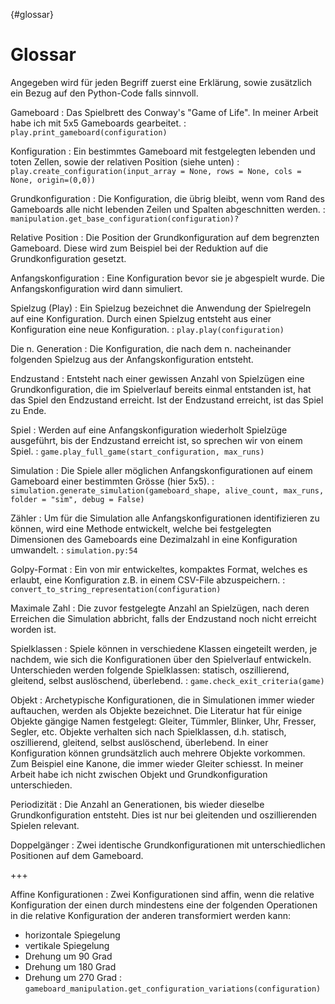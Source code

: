 {#glossar}
# Glossar

Angegeben wird für jeden Begriff zuerst eine Erklärung, sowie zusätzlich ein Bezug auf den Python-Code falls sinnvoll.

Gameboard
: Das Spielbrett des Conway's "Game of Life". In meiner Arbeit habe ich mit 5x5 Gameboards gearbeitet.
: `play.print_gameboard(configuration)`

Konfiguration
: Ein bestimmtes Gameboard mit festgelegten lebenden und toten Zellen, sowie der relativen Position (siehe unten)
: `play.create_configuration(input_array = None, rows = None, cols = None, origin=(0,0))`

Grundkonfiguration
: Die Konfiguration, die übrig bleibt, wenn vom Rand des Gameboards alle nicht lebenden Zeilen und Spalten abgeschnitten werden.
: `manipulation.get_base_configuration(configuration)?`


Relative Position
: Die Position der Grundkonfiguration auf dem begrenzten Gameboard. Diese wird zum Beispiel bei der Reduktion auf die Grundkonfiguration gesetzt.

Anfangskonfiguration
: Eine Konfiguration bevor sie je abgespielt wurde. Die Anfangskonfiguration wird dann simuliert.

Spielzug (Play)
: Ein Spielzug bezeichnet die Anwendung der Spielregeln auf eine Konfiguration. Durch einen Spielzug entsteht aus einer Konfiguration eine neue Konfiguration.
: `play.play(configuration)`

Die n. Generation
: Die Konfiguration, die nach dem n. nacheinander folgenden Spielzug aus der Anfangskonfiguration entsteht. 

Endzustand
: Entsteht nach einer gewissen Anzahl von Spielzügen eine Grundkonfiguration, die im Spielverlauf bereits einmal entstanden ist, hat das Spiel den Endzustand erreicht. Ist der Endzustand erreicht, ist das Spiel zu Ende.

Spiel
: Werden auf eine Anfangskonfiguration wiederholt Spielzüge ausgeführt, bis der Endzustand erreicht ist, so sprechen wir von einem Spiel.
: `game.play_full_game(start_configuration, max_runs)`

Simulation
: Die Spiele aller möglichen Anfangskonfigurationen auf einem Gameboard einer bestimmten Grösse (hier 5x5).
: `simulation.generate_simulation(gameboard_shape, alive_count, max_runs, folder = "sim", debug = False)`

Zähler
: Um für die Simulation alle Anfangskonfigurationen identifizieren zu können, wird eine Methode entwickelt, welche bei festgelegten Dimensionen des Gameboards eine Dezimalzahl in eine Konfiguration umwandelt.
: `simulation.py:54`

Golpy-Format
: Ein von mir entwickeltes, kompaktes Format, welches es erlaubt, eine Konfiguration z.B. in einem CSV-File abzuspeichern.
: `convert_to_string_representation(configuration)`

Maximale Zahl
: Die zuvor festgelegte Anzahl an Spielzügen, nach deren Erreichen die Simulation abbricht, falls der Endzustand noch nicht erreicht worden ist.

Spielklassen
: Spiele können in verschiedene Klassen eingeteilt werden, je nachdem, wie sich die Konfigurationen über den Spielverlauf entwickeln. Unterschieden werden folgende Spielklassen: statisch, oszillierend, gleitend, selbst auslöschend, überlebend.
: `game.check_exit_criteria(game)`

Objekt
: Archetypische Konfigurationen, die in Simulationen immer wieder auftauchen, werden als Objekte bezeichnet. Die Literatur hat für einige Objekte gängige Namen festgelegt: Gleiter, Tümmler, Blinker, Uhr, Fresser, Segler, etc. Objekte verhalten sich nach Spielklassen, d.h. statisch, oszillierend, gleitend, selbst auslöschend, überlebend. In einer Konfiguration können grundsätzlich auch mehrere Objekte vorkommen. Zum Beispiel eine Kanone, die immer wieder Gleiter schiesst. In meiner Arbeit habe ich nicht zwischen Objekt und Grundkonfiguration unterschieden.

Periodizität
: Die Anzahl an Generationen, bis wieder dieselbe Grundkonfiguration entsteht. Dies ist nur bei gleitenden und oszillierenden Spielen relevant. 

Doppelgänger
: Zwei identische Grundkonfigurationen mit unterschiedlichen Positionen auf dem Gameboard.

+++

Affine Konfigurationen
: Zwei Konfigurationen sind affin, wenn die relative Konfiguration der einen durch mindestens eine der folgenden Operationen in die relative Konfiguration der anderen transformiert werden kann:
- horizontale Spiegelung
- vertikale Spiegelung
- Drehung um 90 Grad
- Drehung um 180 Grad
- Drehung um 270 Grad
: `gameboard_manipulation.get_configuration_variations(configuration)`